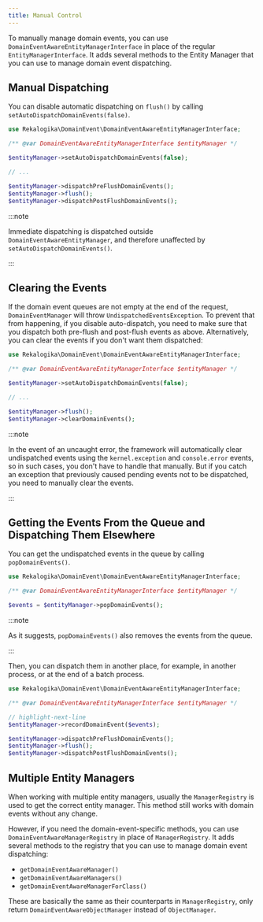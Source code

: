 ```yaml
---
title: Manual Control
---
```


To manually manage domain events, you can use
`DomainEventAwareEntityManagerInterface` in place of the regular
`EntityManagerInterface`. It adds several methods to the Entity Manager that you
can use to manage domain event dispatching.

## Manual Dispatching

You can disable automatic dispatching on `flush()` by calling
`setAutoDispatchDomainEvents(false)`.

```php
use Rekalogika\DomainEvent\DomainEventAwareEntityManagerInterface;

/** @var DomainEventAwareEntityManagerInterface $entityManager */

$entityManager->setAutoDispatchDomainEvents(false);

// ...

$entityManager->dispatchPreFlushDomainEvents();
$entityManager->flush();
$entityManager->dispatchPostFlushDomainEvents();
```

:::note

Immediate dispatching is dispatched outside `DomainEventAwareEntityManager`, and
therefore unaffected by `setAutoDispatchDomainEvents()`.

:::

## Clearing the Events

If the domain event queues are not empty at the end of the request,
`DomainEventManager` will throw `UndispatchedEventsException`. To prevent that
from happening, if you disable auto-dispatch, you need to make sure that you
dispatch both pre-flush and post-flush events as above. Alternatively, you can
clear the events if you don't want them dispatched:

```php
use Rekalogika\DomainEvent\DomainEventAwareEntityManagerInterface;

/** @var DomainEventAwareEntityManagerInterface $entityManager */

$entityManager->setAutoDispatchDomainEvents(false);

// ...

$entityManager->flush();
$entityManager->clearDomainEvents();
```

:::note

In the event of an uncaught error, the framework will automatically
clear undispatched events using the `kernel.exception` and `console.error`
events, so in such cases, you don't have to handle that manually. But if you
catch an exception that previously caused pending events not to be dispatched,
you need to manually clear the events.

:::

## Getting the Events From the Queue and Dispatching Them Elsewhere

You can get the undispatched events in the queue by calling `popDomainEvents()`.

```php
use Rekalogika\DomainEvent\DomainEventAwareEntityManagerInterface;

/** @var DomainEventAwareEntityManagerInterface $entityManager */

$events = $entityManager->popDomainEvents();
```

:::note

As it suggests, `popDomainEvents()` also removes the events from the queue.

:::

Then, you can dispatch them in another place, for example, in another process,
or at the end of a batch process.

```php
use Rekalogika\DomainEvent\DomainEventAwareEntityManagerInterface;

/** @var DomainEventAwareEntityManagerInterface $entityManager */

// highlight-next-line
$entityManager->recordDomainEvent($events);

$entityManager->dispatchPreFlushDomainEvents();
$entityManager->flush();
$entityManager->dispatchPostFlushDomainEvents();
```

## Multiple Entity Managers

When working with multiple entity managers, usually the `ManagerRegistry` is
used to get the correct entity manager. This method still works with domain
events without any change.

However, if you need the domain-event-specific methods, you can use
`DomainEventAwareManagerRegistry` in place of `ManagerRegistry`. It adds several
methods to the registry that you can use to manage domain event dispatching:

* `getDomainEventAwareManager()`
* `getDomainEventAwareManagers()`
* `getDomainEventAwareManagerForClass()`

These are basically the same as their counterparts in `ManagerRegistry`, only
return `DomainEventAwareObjectManager` instead of `ObjectManager`.